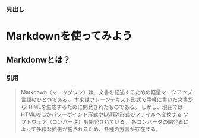 ### 見出し

Markdownを使ってみよう
============

Markdonwとは？
------------

### 引用

>Markdown（マークダウン）は、文書を記述するための軽量マークアップ言語のひとつである。
>本来はプレーンテキスト形式で手軽に書いた文書からHTMLを生成するために開発されたものである。
>しかし、現在ではHTMLのほかパワーポイント形式やLATEX形式のファイルへ変換する
>ソフトウェア（コンバータ）も開発されている。
>各コンバータの開発者によって多様な拡張が施されるため、各種の方言が存在する。
